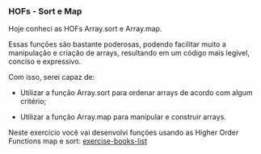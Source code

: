 ### HOFs - Sort e Map

Hoje conheci as HOFs Array.sort e Array.map. 

Essas funções são bastante poderosas, podendo facilitar muito a manipulação e criação de arrays, resultando em um código mais legível, conciso e expressivo.

Com isso, serei capaz de: 
- Utilizar a função Array.sort para ordenar arrays de acordo com algum critério;

- Utilizar a função Array.map para manipular e construir arrays.

Neste exercício você vai desenvolvi funções usando as Higher Order Functions map e sort: [exercise-books-list](https://github.com/tryber/sd-030-a-exercise-books-list/tree/erica-guimaraes-exercise-books-list)

